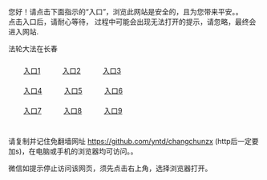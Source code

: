 您好！请点击下面指示的“入口”，浏览此网站是安全的，且为您带来平安。。 <br/>
点击入口后，请耐心等待， 过程中可能会出现无法打开的提示，请忽略，最终会进入网站. </br>

法轮大法在长春<br/>
<div style="padding:10px"><a style="margin:20px" target="_blank" href="https://dsmpax90frz86.cloudfront.net/2Qpsp?tcjppwo" id="ccLink1" rel="nofollow">入口1</a> <a target="_blank" style="margin:20px" href="https://d3k937ee05lwp6.cloudfront.net/2Qpsp?bjyvcxc" id="ccLink2" rel="nofollow">入口2</a> <a style="margin:20px" target="_blank" href="https://d14kx7qtv6nizc.cloudfront.net/2Qpsp?ykwwdyfz" id="ccLink3" rel="nofollow">入口3</a></div>

<div style="padding:10px" ><a style="margin:20px" target="_blank" href="https://dsmpax90frz86.cloudfront.net/2Qpsp?tcjppwo" id="ccLink4" rel="nofollow">入口4</a> <a style="margin:20px" href="https://d3k937ee05lwp6.cloudfront.net/2Qpsp?bjyvcxc" target="_blank" id="ccLink5" rel="nofollow">入口5</a> <a style="margin:20px" href="https://d14kx7qtv6nizc.cloudfront.net/2Qpsp?ykwwdyfz" target="_blank" id="ccLink6" rel="nofollow">入口6</a></div>

<div style="padding:10px"><a style="margin:20px" target="_blank" href="https://dsmpax90frz86.cloudfront.net/2Qpsp?tcjppwo" id="ccLink7" rel="nofollow">入口7</a> <a style="margin:20px" href="https://d3k937ee05lwp6.cloudfront.net/2Qpsp?bjyvcxc" target="_blank" id="ccLink8" rel="nofollow">入口8</a> <a style="margin:20px" target="_blank" href="https://d14kx7qtv6nizc.cloudfront.net/2Qpsp?ykwwdyfz" id="ccLink9" rel="nofollow">入口9</a></div>

<br/>



请复制并记住免翻墙网址 https://github.com/yntd/changchunzx (http后一定要加s)，在电脑或手机的浏览器均可访问。。<br/>

微信如提示停止访问该网页，须先点击右上角，选择浏览器打开。
